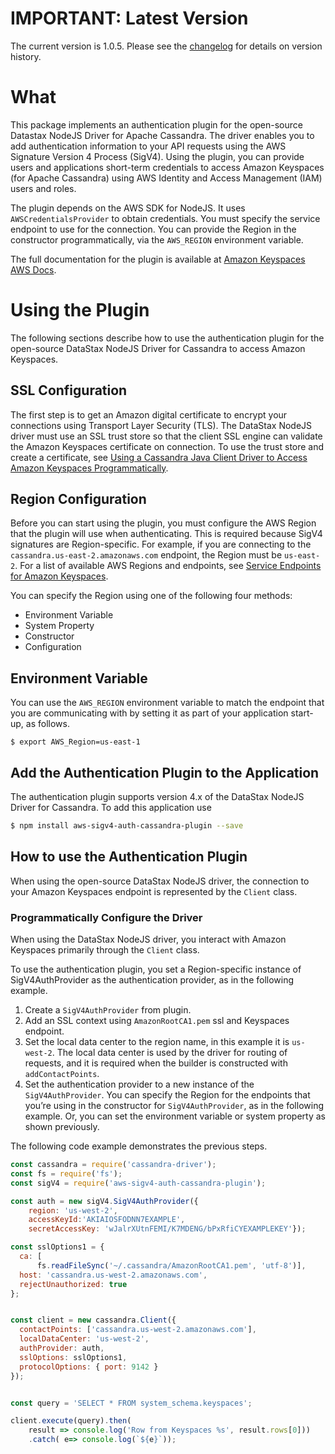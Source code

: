# IMPORTANT: Latest Version

The current version is 1.0.5. Please see the [changelog](./CHANGELOG.md) for details on version history.

# What

This package implements an authentication plugin for the open-source Datastax NodeJS Driver for Apache Cassandra. The driver enables you to add authentication information to your API requests using the AWS Signature Version 4 Process (SigV4). Using the plugin, you can provide users and applications short-term credentials to access Amazon Keyspaces (for Apache Cassandra) using AWS Identity and Access Management (IAM) users and roles.

The plugin depends on the AWS SDK for NodeJS. It uses `AWSCredentialsProvider` to obtain credentials. You must specify the service endpoint to use for the connection.
You can provide the Region in the constructor programmatically, via the `AWS_REGION` environment variable.

The full documentation for the plugin is available at
[Amazon Keyspaces AWS Docs](https://docs.aws.amazon.com/keyspaces/latest/devguide/programmatic.credentials.html#programmatic.credentials.SigV4_KEYSPACES).


# Using the Plugin

The following sections describe how to use the authentication plugin for the open-source DataStax NodeJS Driver for Cassandra to access Amazon Keyspaces.

## SSL Configuration

The first step is to get an Amazon digital certificate to encrypt your connections using Transport Layer Security (TLS). The DataStax NodeJS driver must use an SSL trust store so that the client SSL engine can validate the Amazon Keyspaces certificate on connection. To use the trust store and create a certificate, see [Using a Cassandra Java Client Driver to Access Amazon Keyspaces Programmatically](https://docs.aws.amazon.com/keyspaces/latest/devguide/programmatic.drivers.html#using_java_driver).

## Region Configuration

Before you can start using the plugin, you must configure the AWS Region that the plugin will use when authenticating. This is required because SigV4 signatures are Region-specific. For example, if you are connecting to the `cassandra.us-east-2.amazonaws.com` endpoint, the Region must be `us-east-2`. For a list of available AWS Regions and endpoints, see [Service Endpoints for Amazon Keyspaces](https://docs.aws.amazon.com/keyspaces/latest/devguide/programmatic.endpoints.html).

You can specify the Region using one of the following four methods:

* Environment Variable
* System Property
* Constructor
* Configuration

## Environment Variable

You can use the `AWS_REGION` environment variable to match the endpoint that you are communicating with by setting it as part of your application start-up, as follows.

``` shell
$ export AWS_Region=us-east-1
```

## Add the Authentication Plugin to the Application

The authentication plugin supports version 4.x of the DataStax NodeJS Driver for Cassandra. To add this application use 

```bash
$ npm install aws-sigv4-auth-cassandra-plugin --save
```

## How to use the Authentication Plugin

When using the open-source DataStax NodeJS driver, the connection to your Amazon Keyspaces endpoint is represented by the `Client` class. 

### Programmatically Configure the Driver

When using the DataStax NodeJS driver, you interact with Amazon Keyspaces primarily through the `Client` class.

To use the authentication plugin, you set a Region-specific instance of SigV4AuthProvider as the authentication provider, as in the following example.

1. Create a `SigV4AuthProvider` from plugin.
1. Add an SSL context using `AmazonRootCA1.pem` ssl and Keyspaces endpoint. 
1. Set the local data center to the region name, in this example it is `us-west-2`. 
The local data center is used by the driver for routing of requests, and it is required when the builder is constructed with `addContactPoints`.
1. Set the authentication provider to a new instance of the `SigV4AuthProvider`.
You can specify the Region for the endpoints that you’re using in the constructor for `SigV4AuthProvider`, as in the following example. 
Or, you can set the environment variable or system property as shown previously.

The following code example demonstrates the previous steps.

``` js
const cassandra = require('cassandra-driver');
const fs = require('fs');
const sigV4 = require('aws-sigv4-auth-cassandra-plugin');

const auth = new sigV4.SigV4AuthProvider({
    region: 'us-west-2', 
    accessKeyId:'AKIAIOSFODNN7EXAMPLE',
    secretAccessKey: 'wJalrXUtnFEMI/K7MDENG/bPxRfiCYEXAMPLEKEY'});

const sslOptions1 = {
  ca: [
      fs.readFileSync('~/.cassandra/AmazonRootCA1.pem', 'utf-8')],
  host: 'cassandra.us-west-2.amazonaws.com',
  rejectUnauthorized: true
};


const client = new cassandra.Client({
  contactPoints: ['cassandra.us-west-2.amazonaws.com'],
  localDataCenter: 'us-west-2',
  authProvider: auth,
  sslOptions: sslOptions1,
  protocolOptions: { port: 9142 }
});


const query = 'SELECT * FROM system_schema.keyspaces';

client.execute(query).then(
    result => console.log('Row from Keyspaces %s', result.rows[0]))
    .catch( e=> console.log(`${e}`));
```
